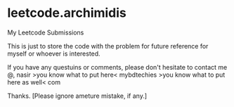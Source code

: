 # leetcode.archimidis

My Leetcode Submissions

This is just to store the code with the problem for future reference for myself or whoever is interested.

If you have any questuins or comments, please don't hesitate to contact me @,
nasir >you know what to put here< mybdtechies >you know what to put here as well< com

Thanks. 
[Please ignore ameture mistake, if any.]
